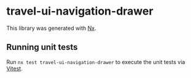 # travel-ui-navigation-drawer

This library was generated with [Nx](https://nx.dev).

## Running unit tests

Run `nx test travel-ui-navigation-drawer` to execute the unit tests via [Vitest](https://vitest.dev/).
